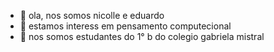 - 👋 ola,  nos somos nicolle e eduardo
- 👀 estamos interess em pensamento computecional
- 🌱  nos somos estudantes do 1° b do colegio gabriela mistral







